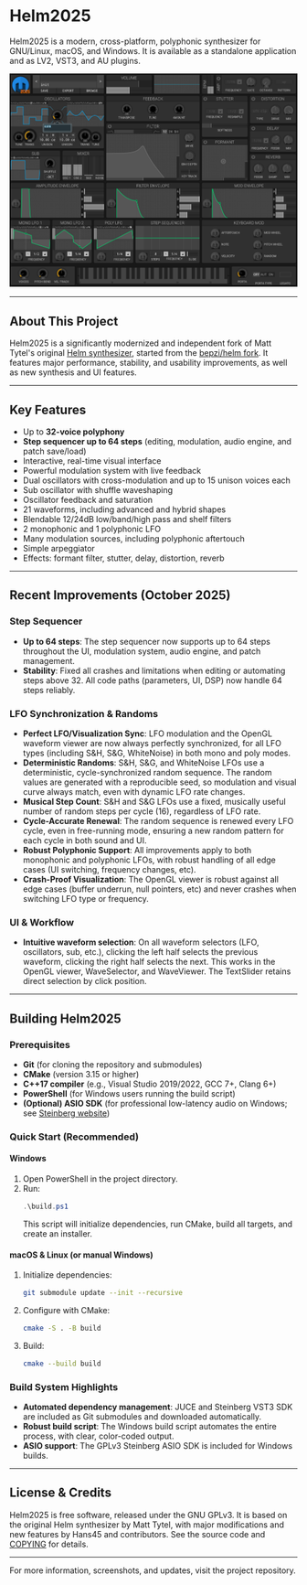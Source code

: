 # Helm2025

Helm2025 is a modern, cross-platform, polyphonic synthesizer for GNU/Linux, macOS, and Windows. It is available as a standalone application and as LV2, VST3, and AU plugins.

![Helm2025 Screenshot](images/ScreenShot.png)

---

## About This Project

Helm2025 is a significantly modernized and independent fork of Matt Tytel's original [Helm synthesizer](https://github.com/mtytel/helm), started from the [bepzi/helm fork](https://github.com/bepzi/helm). It features major performance, stability, and usability improvements, as well as new synthesis and UI features.

---

## Key Features

- Up to **32-voice polyphony**
- **Step sequencer up to 64 steps** (editing, modulation, audio engine, and patch save/load)
- Interactive, real-time visual interface
- Powerful modulation system with live feedback
- Dual oscillators with cross-modulation and up to 15 unison voices each
- Sub oscillator with shuffle waveshaping
- Oscillator feedback and saturation
- 21 waveforms, including advanced and hybrid shapes
- Blendable 12/24dB low/band/high pass and shelf filters
- 2 monophonic and 1 polyphonic LFO
- Many modulation sources, including polyphonic aftertouch
- Simple arpeggiator
- Effects: formant filter, stutter, delay, distortion, reverb

---

## Recent Improvements (October 2025)

### Step Sequencer
- **Up to 64 steps**: The step sequencer now supports up to 64 steps throughout the UI, modulation system, audio engine, and patch management.
- **Stability**: Fixed all crashes and limitations when editing or automating steps above 32. All code paths (parameters, UI, DSP) now handle 64 steps reliably.

### LFO Synchronization & Randoms
- **Perfect LFO/Visualization Sync**: LFO modulation and the OpenGL waveform viewer are now always perfectly synchronized, for all LFO types (including S&H, S&G, WhiteNoise) in both mono and poly modes.
- **Deterministic Randoms**: S&H, S&G, and WhiteNoise LFOs use a deterministic, cycle-synchronized random sequence. The random values are generated with a reproducible seed, so modulation and visual curve always match, even with dynamic LFO rate changes.
- **Musical Step Count**: S&H and S&G LFOs use a fixed, musically useful number of random steps per cycle (16), regardless of LFO rate.
- **Cycle-Accurate Renewal**: The random sequence is renewed every LFO cycle, even in free-running mode, ensuring a new random pattern for each cycle in both sound and UI.
- **Robust Polyphonic Support**: All improvements apply to both monophonic and polyphonic LFOs, with robust handling of all edge cases (UI switching, frequency changes, etc).
- **Crash-Proof Visualization**: The OpenGL viewer is robust against all edge cases (buffer underrun, null pointers, etc) and never crashes when switching LFO type or frequency.

### UI & Workflow
- **Intuitive waveform selection**: On all waveform selectors (LFO, oscillators, sub, etc.), clicking the left half selects the previous waveform, clicking the right half selects the next. This works in the OpenGL viewer, WaveSelector, and WaveViewer. The TextSlider retains direct selection by click position.

---

## Building Helm2025

### Prerequisites
- **Git** (for cloning the repository and submodules)
- **CMake** (version 3.15 or higher)
- **C++17 compiler** (e.g., Visual Studio 2019/2022, GCC 7+, Clang 6+)
- **PowerShell** (for Windows users running the build script)
- **(Optional) ASIO SDK** (for professional low-latency audio on Windows; see [Steinberg website](https://www.steinberg.net/developers/))

### Quick Start (Recommended)

#### Windows
1. Open PowerShell in the project directory.
2. Run:
   ```powershell
   .\build.ps1
   ```
   This script will initialize dependencies, run CMake, build all targets, and create an installer.

#### macOS & Linux (or manual Windows)
1. Initialize dependencies:
   ```bash
   git submodule update --init --recursive
   ```
2. Configure with CMake:
   ```bash
   cmake -S . -B build
   ```
3. Build:
   ```bash
   cmake --build build
   ```

### Build System Highlights
- **Automated dependency management**: JUCE and Steinberg VST3 SDK are included as Git submodules and downloaded automatically.
- **Robust build script**: The Windows build script automates the entire process, with clear, color-coded output.
- **ASIO support**: The GPLv3 Steinberg ASIO SDK is included for Windows builds.

---

## License & Credits

Helm2025 is free software, released under the GNU GPLv3. It is based on the original Helm synthesizer by Matt Tytel, with major modifications and new features by Hans45 and contributors. See the source code and [COPYING](COPYING) for details.

---

For more information, screenshots, and updates, visit the project repository.
